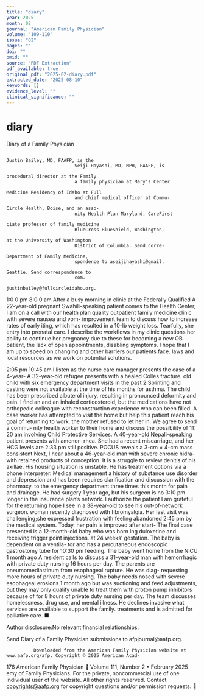```yaml
---
title: "diary"
year: 2025
month: 02
journal: "American Family Physician"
volume: "109-110"
issue: "02"
pages: ""
doi: ""
pmid: ""
source: "PDF Extraction"
pdf_available: true
original_pdf: "2025-02-diary.pdf"
extracted_date: "2025-08-10"
keywords: []
evidence_level: ""
clinical_significance: ""
---
```


# diary

Diary of a Family Physician

                                                                                                       Justin Bailey, MD, FAAFP, is the
                             Seiji Hayashi, MD, MPH, FAAFP, is
                                                                                                       procedural director at the Family
                             a family physician at Mary’s Center
                                                                                                       Medicine Residency of Idaho at Full
                             and chief medical officer at Commu-
                                                                                                       Circle Health, Boise, and an asso-
                             nity Health Plan Maryland, Care​First
                                                                                                       ciate professor of family medicine
                             BlueCross Blue​Shield, Washington,
                                                                                                       at the University of Washington
                             District of Columbia. Send corre-
                                                                                                       Department of Family Medicine,
                             spondence to aseiji​hayashi@​gmail.
                                                                                                       Seattle. Send correspondence to
                             com.
                                                                                                       justin​bailey@​fullcircleidaho.org.


1:​0 0 pm                                                                8:​0 0 am
After a busy morning in clinic at the Federally Qualified                A 22-year-old pregnant Swahili-speaking patient comes to the
Health Center, I am on a call with our health plan quality               outpatient family medicine clinic with severe nausea and vom-
improvement team to discuss how to increase rates of early               iting, which has resulted in a 10-lb weight loss. Tearfully, she
entry into prenatal care. I describe the workflows in my clinic          questions her ability to continue her pregnancy due to these
for becoming a new OB patient, the lack of open appointments,            disabling symptoms. I hope that I am up to speed on changing
and other barriers our patients face.                                    laws and local resources as we work on potential solutions.

2:​05 pm                                                                 10:​45 am
I listen as the nurse care manager presents the case of a 4-year-        A 32-year-old refugee presents with a healed Colles fracture.
old child with six emergency department visits in the past 2             Splinting and casting were not available at the time of his
months for asthma. The child has been prescribed albuterol               injury, resulting in pronounced deformity and pain. I find an
and an inhaled corticosteroid, but the medications have not              orthopedic colleague with reconstruction experience who can
been filled. A case worker has attempted to visit the home but           help this patient reach his goal of returning to work.
the mother refused to let her in. We agree to send a commu-
nity health worker to their home and discuss the possibility of          11:​20 am
involving Child Protective Services.                                     A 40-year-old Nepali-speaking patient presents with amenor-
                                                                         rhea. She had a recent miscarriage, and her HCG levels are
2:​33 pm                                                                 still positive. POCUS reveals a 3-cm × 4-cm mass consistent
Next, I hear about a 46-year-old man with severe chronic hidra-          with retained products of conception. It is a struggle to review
denitis of his axillae. His housing situation is unstable. He has        treatment options via a phone interpreter. Medical management
a history of substance use disorder and depression and has been          requires clarification and discussion with the pharmacy.
to the emergency department three times this month for pain
and drainage. He had surgery 1 year ago, but his surgeon is no           3:​10 pm
longer in the insurance plan’s network. I authorize the patient          I am grateful for the returning hope I see in a 38-year-old
to see his out-of-network surgeon.                                       woman recently diagnosed with fibromyalgia. Her last visit was
                                                                         challenging;​she expressed frustration with feeling abandoned
2:​45 pm                                                                 by the medical system. Today, her pain is improved after start-
The final case presented is a 12-month-old baby who was born             ing duloxetine and receiving trigger point injections.
at 24 weeks’ gestation. The baby is dependent on a ventila-
tor and has a percutaneous endoscopic gastrostomy tube for               10:​30 pm
feeding. The baby went home from the NICU 1 month ago                    A resident calls to discuss a 31-year-old man with hemorrhagic
with private duty nursing 16 hours per day. The parents are              pneumomediastinum from esophageal rupture. He was diag-
requesting more hours of private duty nursing. The baby needs            nosed with severe esophageal erosions 1 month ago but was
suctioning and feed adjustments, but they may only qualify               unable to treat them with proton pump inhibitors because of
for 8 hours of private duty nursing per day. The team discusses          homelessness, drug use, and mental illness. He declines invasive
what services are available to support the family.                       treatments and is admitted for palliative care. ■


   Author disclosure:​No relevant financial relationships.

   Send Diary of a Family Physician submissions to afpjournal@​aafp.org.



              Downloaded from the American Family Physician website at www.aafp.org/afp. Copyright © 2025 American Acad-
176 American Family Physician	                                                                            Volume 111, Number 2 • February 2025
               emy of Family Physicians. For the private, noncommercial use of one individual user of the website. All other rights
                           reserved. Contact copyrights@aafp.org for copyright questions and/or permission requests.
